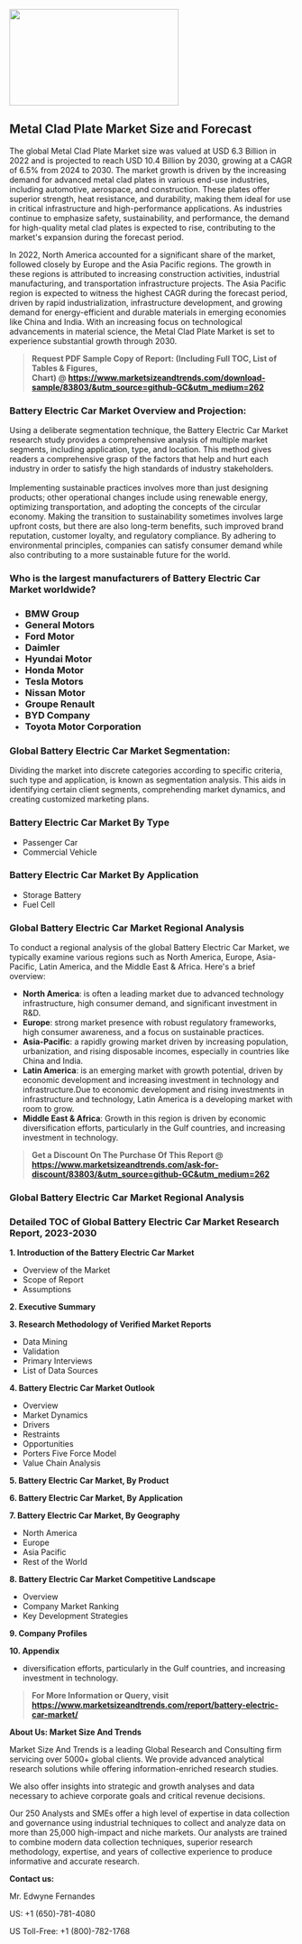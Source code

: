 <p><img class="alignnone size-medium wp-image-20088" src="https://ffe5etoiles.com/wp-content/uploads/2024/12/MST1-300x171.png" alt="" width="300" height="171" /></p><h2>Metal Clad Plate Market Size and Forecast</h2><p>The global Metal Clad Plate Market size was valued at USD 6.3 Billion in 2022 and is projected to reach USD 10.4 Billion by 2030, growing at a CAGR of 6.5% from 2024 to 2030. The market growth is driven by the increasing demand for advanced metal clad plates in various end-use industries, including automotive, aerospace, and construction. These plates offer superior strength, heat resistance, and durability, making them ideal for use in critical infrastructure and high-performance applications. As industries continue to emphasize safety, sustainability, and performance, the demand for high-quality metal clad plates is expected to rise, contributing to the market's expansion during the forecast period.</p><p>In 2022, North America accounted for a significant share of the market, followed closely by Europe and the Asia Pacific regions. The growth in these regions is attributed to increasing construction activities, industrial manufacturing, and transportation infrastructure projects. The Asia Pacific region is expected to witness the highest CAGR during the forecast period, driven by rapid industrialization, infrastructure development, and growing demand for energy-efficient and durable materials in emerging economies like China and India. With an increasing focus on technological advancements in material science, the Metal Clad Plate Market is set to experience substantial growth through 2030.</p></p><blockquote id="" class=""><strong>Request PDF Sample Copy of Report: (Including Full TOC, List of Tables &amp; Figures, Chart)&nbsp;@&nbsp;<strong><a href="https://www.marketsizeandtrends.com/download-sample/83803/&utm_source=github-GC&utm_medium=262" target="_blank">https://www.marketsizeandtrends.com/download-sample/83803/&utm_source=github-GC&utm_medium=262</a></strong></strong></blockquote><h3 id="" class="">Battery Electric Car Market&nbsp;Overview and Projection:</h3><p id="" class="">Using a deliberate segmentation technique, the Battery Electric Car Market research study provides a comprehensive analysis of multiple market segments, including application, type, and location. This method gives readers a comprehensive grasp of the factors that help and hurt each industry in order to satisfy the high standards of industry stakeholders. <br /> <br />Implementing sustainable practices involves more than just designing products; other operational changes include using renewable energy, optimizing transportation, and adopting the concepts of the circular economy. Making the transition to sustainability sometimes involves large upfront costs, but there are also long-term benefits, such improved brand reputation, customer loyalty, and regulatory compliance. By adhering to environmental principles, companies can satisfy consumer demand while also contributing to a more sustainable future for the world.</p><h3 id="" class="">Who is the largest manufacturers of&nbsp;Battery Electric Car Market worldwide?</h3><h3 class=""><p><ul><li>BMW Group </li><li> General Motors </li><li> Ford Motor </li><li> Daimler </li><li> Hyundai Motor </li><li> Honda Motor </li><li> Tesla Motors </li><li> Nissan Motor </li><li> Groupe Renault </li><li> BYD Company </li><li> Toyota Motor Corporation</li></ul></p></h3><h3 id="" class="">Global&nbsp;Battery Electric Car Market Segmentation:</h3><p id="" class="">Dividing the market into discrete categories according to specific criteria, such type and application, is known as segmentation analysis. This aids in identifying certain client segments, comprehending market dynamics, and creating customized marketing plans.</p><h3 id="" class="">Battery Electric Car Market&nbsp;By Type</h3><p><p><ul><li>Passenger Car </li><li> Commercial Vehicle</p></li></ul></p></p><h3 id="" class="">Battery Electric Car Market&nbsp;By Application</h3><p class=""><p><ul><li>Storage Battery </li><li> Fuel Cell</li></ul></p></p><h3 id="" class="">Global Battery Electric Car Market Regional Analysis</h3><p id="" class="">To conduct a regional analysis of the global Battery Electric Car Market, we typically examine various regions such as North America, Europe, Asia-Pacific, Latin America, and the Middle East &amp; Africa. Here's a brief overview:</p><ul><li><strong>North America</strong>: is often a leading market due to advanced technology infrastructure, high consumer demand, and significant investment in R&amp;D.</li><li><strong>Europe</strong>: strong market presence with robust regulatory frameworks, high consumer awareness, and a focus on sustainable practices.</li><li><strong>Asia-Pacific</strong>: a rapidly growing market driven by increasing population, urbanization, and rising disposable incomes, especially in countries like China and India.</li><li><strong>Latin America</strong>: is an emerging market with growth potential, driven by economic development and increasing investment in technology and infrastructure.Due to economic development and rising investments in infrastructure and technology, Latin America is a developing market with room to grow.</li><li><strong>Middle East &amp; Africa</strong>: Growth in this region is driven by economic diversification efforts, particularly in the Gulf countries, and increasing investment in technology.</li></ul><blockquote id="" class=""><strong>Get a Discount On The Purchase Of This Report @ <strong><a href="https://www.marketsizeandtrends.com/ask-for-discount/83803/&utm_source=github-GC&utm_medium=262" target="_blank">https://www.marketsizeandtrends.com/ask-for-discount/83803/&utm_source=github-GC&utm_medium=262</a></strong></strong></blockquote><h3 id="" class="">Global Battery Electric Car Market Regional Analysis</h3><h3 id="" class="">Detailed TOC of Global Battery Electric Car Market Research Report, 2023-2030</h3><p id="" class=""><strong>1. Introduction of the Battery Electric Car Market</strong></p><ul><li>Overview of the Market</li><li>Scope of Report</li><li>Assumptions</li></ul><p id="" class=""><strong>2. Executive Summary</strong></p><p id="" class=""><strong>3. Research Methodology of Verified Market Reports</strong></p><ul><li>Data Mining</li><li>Validation</li><li>Primary Interviews</li><li>List of Data Sources</li></ul><p id="" class=""><strong>4. Battery Electric Car Market Outlook</strong></p><ul><li>Overview</li><li>Market Dynamics</li><li>Drivers</li><li>Restraints</li><li>Opportunities</li><li>Porters Five Force Model</li><li>Value Chain Analysis</li></ul><p id="" class=""><strong>5. Battery Electric Car Market, By Product</strong></p><p id="" class=""><strong>6. Battery Electric Car Market, By Application</strong></p><p id="" class=""><strong>7. Battery Electric Car Market, By Geography</strong></p><ul><li>North America</li><li>Europe</li><li>Asia Pacific</li><li>Rest of the World</li></ul><p id="" class=""><strong>8. Battery Electric Car Market Competitive Landscape</strong></p><ul><li>Overview</li><li>Company Market Ranking</li><li>Key Development Strategies</li></ul><p id="" class=""><strong>9. Company Profiles</strong></p><p id="" class=""><strong>10. Appendix</strong></p><ul><li>diversification efforts, particularly in the Gulf countries, and increasing investment in technology.</li></ul><blockquote id="" class=""><strong>For More Information or Query, visit <strong><strong><a href="https://www.marketsizeandtrends.com/report/battery-electric-car-market/" target="_blank">https://www.marketsizeandtrends.com/report/battery-electric-car-market/</a></strong></strong></strong></blockquote><p id="" class=""><strong>About Us: Market Size And Trends</strong></p><p id="" class="">Market Size And Trends is a leading Global Research and Consulting firm servicing over 5000+ global clients. We provide advanced analytical research solutions while offering information-enriched research studies.</p><p id="" class="">We also offer insights into strategic and growth analyses and data necessary to achieve corporate goals and critical revenue decisions.</p><p id="" class="">Our 250 Analysts and SMEs offer a high level of expertise in data collection and governance using industrial techniques to collect and analyze data on more than 25,000 high-impact and niche markets. Our analysts are trained to combine modern data collection techniques, superior research methodology, expertise, and years of collective experience to produce informative and accurate research.</p><p id="" class=""><strong>Contact us:</strong></p><p id="" class="">Mr. Edwyne Fernandes</p><p id="" class="">US: +1 (650)-781-4080</p><p id="" class="">US Toll-Free: +1 (800)-782-1768</p>
